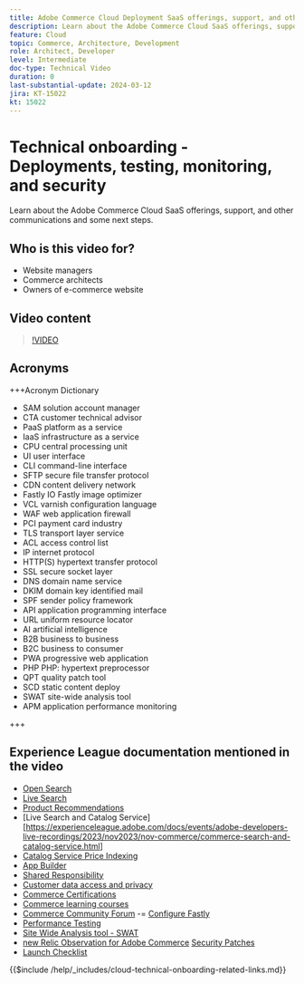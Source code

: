 ```yaml
---
title: Adobe Commerce Cloud Deployment SaaS offerings, support, and other communications and some next steps
description: Learn about the Adobe Commerce Cloud SaaS offerings, support, and other communications and some next steps.
feature: Cloud
topic: Commerce, Architecture, Development
role: Architect, Developer
level: Intermediate
doc-type: Technical Video
duration: 0
last-substantial-update: 2024-03-12
jira: KT-15022
kt: 15022
---
```

# Technical onboarding - Deployments, testing, monitoring, and security

Learn about the Adobe Commerce Cloud SaaS offerings, support, and other communications and some next steps.

## Who is this video for?

- Website managers
- Commerce architects
- Owners of e-commerce website

## Video content

>[!VIDEO](https://video.tv.adobe.com/v/3427902?learn=on)

## Acronyms

+++Acronym Dictionary

- SAM solution account manager
- CTA customer technical advisor
- PaaS platform as a service
- IaaS infrastructure as a service
- CPU central processing unit
- UI user interface
- CLI command-line interface
- SFTP secure file transfer protocol
- CDN content delivery network
- Fastly IO Fastly image optimizer
- VCL varnish configuration language
- WAF web application firewall
- PCI payment card industry
- TLS transport layer service
- ACL access control list
- IP internet protocol
- HTTP(S) hypertext transfer protocol
- SSL secure socket layer
- DNS domain name service
- DKIM domain key identified mail
- SPF sender policy framework
- API application programming interface
- URL uniform resource locator
- AI artificial intelligence
- B2B business to business
- B2C business to consumer
- PWA progressive web application
- PHP PHP: hypertext preprocessor
- QPT quality patch tool
- SCD static content deploy
- SWAT site-wide analysis tool
- APM application performance monitoring

+++

## Experience League documentation mentioned in the video

- [Open Search](https://experienceleague.adobe.com/docs/commerce-cloud-service/user-guide/configure/service/opensearch.html)
- [Live Search](https://experienceleague.adobe.com/docs/commerce-merchant-services/live-search/overview.html)
- [Product Recommendations](https://experienceleague.adobe.com/docs/commerce-merchant-services/product-recommendations/overview.html)
- [Live Search and Catalog Service][https://experienceleague.adobe.com/docs/events/adobe-developers-live-recordings/2023/nov2023/nov-commerce/commerce-search-and-catalog-service.html]
- [Catalog Service Price Indexing](https://experienceleague.adobe.com/docs/commerce-merchant-services/price-indexer/price-indexing.html)
- [App Builder](https://experienceleague.adobe.com/docs/commerce-learn/tutorials/adobe-developer-app-builder/app-builder-technical-overview.html)
- [Shared Responsibility](https://experienceleague.adobe.com/docs/commerce-operations/security-and-compliance/shared-responsibility.html)
- [Customer data access and privacy](https://experienceleague.adobe.com/docs/commerce-knowledge-base/kb/announcements/commerce-announcements/adobe-support-customer-data-access-and-privacy.html)
- [Commerce Certifications](https://experienceleague.adobe.com/docs/certification/program/technical-certifications/ac/ac-overview.html)
- [Commerce learning courses](https://learning.adobe.com/catalog.html?products=Commerce)
- [Commerce Community Forum](https://community.magento.com/)
-= [Configure Fastly](https://experienceleague.adobe.com/docs/commerce-cloud-service/user-guide/cdn/setup-fastly/fastly-configuration.html)
- [Performance Testing](https://experienceleague.adobe.com/docs/commerce-operations/deliver-commerce-at-scale/launch.html)
- [Site Wide Analysis tool - SWAT](https://experienceleague.adobe.com/docs/commerce-knowledge-base/kb/support-tools/site-wide-analysis-tool/swat-tool-overview.html?)
- [new Relic Observation for Adobe Commerce](https://experienceleague.adobe.com/docs/commerce-operations/tools/observation-for-adobe-commerce/intro.html)
[Security Patches](https://experienceleague.adobe.com/docs/commerce-operations/release/notes/security-patches/overview.html)
- [Launch Checklist](https://experienceleague.adobe.com/docs/commerce-cloud-service/user-guide/launch/checklist.html)

{{$include /help/_includes/cloud-technical-onboarding-related-links.md}}
